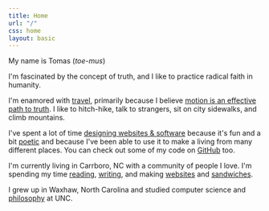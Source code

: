 ```yaml
---
title: Home
url: "/"
css: home
layout: basic
---
```


My name is Tomas (*toe-mus*)

I'm fascinated by the concept of truth, and I like to practice radical faith in humanity.

I'm enamored with [travel](/travel.html), primarily because I believe [motion is an effective path to truth](/writing/motion-as-an-effective-path-to-truth.html). I like to hitch-hike, talk to strangers, sit on city sidewalks, and climb mountains.

I've spent a lot of time [designing websites & software](/code.html) because it's fun and a bit [poetic](https://www.goodreads.com/quotes/69102-the-programmer-like-the-poet-works-only-slightly-removed-from) and because I've been able to use it to make a living from many different places. You can check out some of my code on [GitHub](https://github.com/minicreative) too.

I'm currently living in Carrboro, NC with a community of people I love. I'm spending my time [reading](/reading.html), [writing](/writings.html), and making [websites](http://minicreative.net) and [sandwiches](http://nealsdeli.com).

I grew up in Waxhaw, North Carolina and studied computer science and [philosophy](/writings.html?tag=assignment) at UNC.